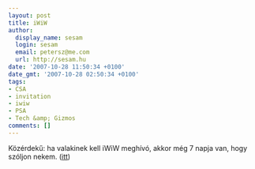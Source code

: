 ```yaml
---
layout: post
title: iWiW
author:
  display_name: sesam
  login: sesam
  email: petersz@me.com
  url: http://sesam.hu
date: '2007-10-28 11:50:34 +0100'
date_gmt: '2007-10-28 02:50:34 +0100'
tags:
- CSA
- invitation
- iwiw
- PSA
- Tech &amp; Gizmos
comments: []
---
```


Közérdekű: ha valakinek kell iWiW meghívó, akkor még 7 napja van, hogy szóljon nekem. ([itt](http://sesam.hu/contact))
